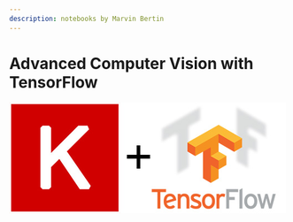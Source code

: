```yaml
---
description: notebooks by Marvin Bertin
---
```


# Advanced Computer Vision with TensorFlow

![](../../../.gitbook/assets/keras-tensorflow-logo.jpg)

